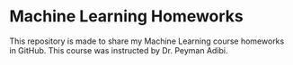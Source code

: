 # Machine Learning Homeworks
This repository is made to share my Machine Learning course homeworks in GitHub. This course was instructed by Dr. Peyman Adibi.
